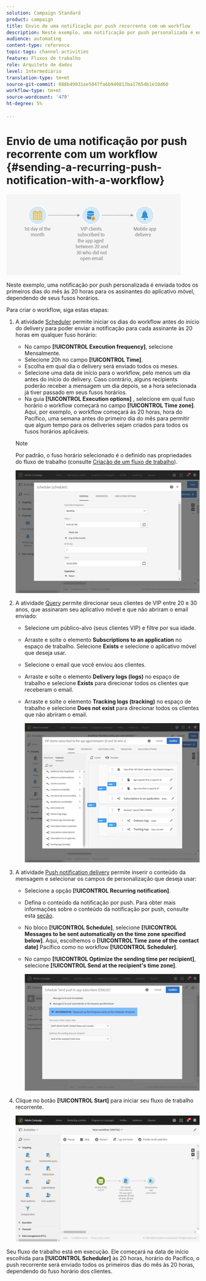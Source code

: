 ```yaml
---
solution: Campaign Standard
product: campaign
title: Envio de uma notificação por push recorrente com um workflow
description: Neste exemplo, uma notificação por push personalizada é enviada todos os primeiros dias do mês às 20 horas para os assinantes do aplicativo móvel, dependendo de seus fusos horários.
audience: automating
content-type: reference
topic-tags: channel-activities
feature: Fluxos de trabalho
role: Arquiteto de dados
level: Intermediário
translation-type: tm+mt
source-git-commit: 088b49931ee5047fa6b949813ba17654b1e10d60
workflow-type: tm+mt
source-wordcount: '479'
ht-degree: 5%

---
```



# Envio de uma notificação por push recorrente com um workflow {#sending-a-recurring-push-notification-with-a-workflow}

![](assets/wkf_push_example_1.png)

Neste exemplo, uma notificação por push personalizada é enviada todos os primeiros dias do mês às 20 horas para os assinantes do aplicativo móvel, dependendo de seus fusos horários.

Para criar o workflow, siga estas etapas:

1. A atividade [Scheduler](../../automating/using/scheduler.md) permite iniciar os dias do workflow antes do início do delivery para poder enviar a notificação para cada assinante às 20 horas em qualquer fuso horário:

   * No campo **[!UICONTROL Execution frequency]**, selecione Mensalmente.
   * Selecione 20h no campo **[!UICONTROL Time]**.
   * Escolha em qual dia o delivery será enviado todos os meses.
   * Selecione uma data de início para o workflow, pelo menos um dia antes do início do delivery. Caso contrário, alguns recipients poderão receber a mensagem um dia depois, se a hora selecionada já tiver passado em seus fusos horários.
   * Na guia **[!UICONTROL Execution options]** , selecione em qual fuso horário o workflow começará no campo **[!UICONTROL Time zone]**. Aqui, por exemplo, o workflow começará às 20 horas, hora do Pacífico, uma semana antes do primeiro dia do mês para permitir que algum tempo para os deliveries sejam criados para todos os fusos horários aplicáveis.

   >[!NOTE]
   >
   >Por padrão, o fuso horário selecionado é o definido nas propriedades do fluxo de trabalho (consulte [Criação de um fluxo de trabalho](../../automating/using/building-a-workflow.md)).

   ![](assets/wkf_push_example_5.png)

1. A atividade [Query](../../automating/using/query.md) permite direcionar seus clientes de VIP entre 20 e 30 anos, que assinaram seu aplicativo móvel e que não abriram o email enviado:

   * Selecione um público-alvo (seus clientes VIP) e filtre por sua idade.
   * Arraste e solte o elemento **Subscriptions to an application** no espaço de trabalho. Selecione **Exists** e selecione o aplicativo móvel que deseja usar.
   * Selecione o email que você enviou aos clientes.
   * Arraste e solte o elemento **Delivery logs (logs)** no espaço de trabalho e selecione **Exists** para direcionar todos os clientes que receberam o email.
   * Arraste e solte o elemento **Tracking logs (tracking)** no espaço de trabalho e selecione **Does not exist** para direcionar todos os clientes que não abriram o email.

      ![](assets/wkf_push_example_2.png)

1. A atividade [Push notification delivery](../../automating/using/push-notification-delivery.md) permite inserir o conteúdo da mensagem e selecionar os campos de personalização que deseja usar:

   * Selecione a opção **[!UICONTROL Recurring notification]**.
   * Defina o conteúdo da notificação por push. Para obter mais informações sobre o conteúdo da notificação por push, consulte esta [seção](../../channels/using/preparing-and-sending-a-push-notification.md).
   * No bloco **[!UICONTROL Schedule]**, selecione **[!UICONTROL Messages to be sent automatically on the time zone specified below]**. Aqui, escolhemos o **[!UICONTROL Time zone of the contact date]** Pacífico como no workflow **[!UICONTROL Scheduler]**.
   * No campo **[!UICONTROL Optimize the sending time per recipient]**, selecione **[!UICONTROL Send at the recipient's time zone]**.

      ![](assets/wkf_push_example_4.png)

1. Clique no botão **[!UICONTROL Start]** para iniciar seu fluxo de trabalho recorrente.

   ![](assets/wkf_push_example_3.png)

Seu fluxo de trabalho está em execução. Ele começará na data de início escolhida para **[!UICONTROL Scheduler]** às 20 horas, horário do Pacífico, o push recorrente será enviado todos os primeiros dias do mês às 20 horas, dependendo do fuso horário dos clientes.
